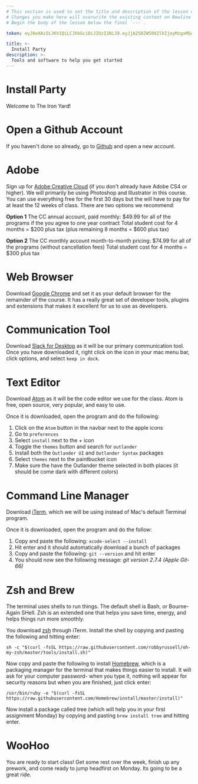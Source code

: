 ```yaml
---
# This section is used to set the title and description of the lesson on Newline. Do not edit `token`.
# Changes you make here will overwrite the existing content on Newline when synced via Github.
# Begin the body of the lesson below the final `---`.

token: eyJ0eXAiOiJKV1QiLCJhbGciOiJIUzI1NiJ9.eyJjb250ZW50X2lkIjoyMzgxMSwiY29udGVudF90eXBlIjoiTGVzc29uIn0.lLYa2oY5_wP0MWrT9-eq7ebn_Z-S4SwQqckzLYYkTVI

title: >-
  Install Party
description: >-
  Tools and software to help you get started
---
```

# Install Party
Welcome to The Iron Yard!


# Open a Github Account
If you haven't done so already, go to [Github](https://github.com/) and open a new account.


# Adobe
Sign up for [Adobe Creative Cloud](https://creative.adobe.com/plans?promoid=NV3KR7S1&mv=other) (if you don't already have Adobe CS4 or higher). We will primarily be using Photoshop and Illustrator in this course. You can use everything free for the first 30 days but the will have to pay for at least the 12 weeks of class. There are two options we recommend:

**Option 1** The CC annual account, paid monthly: $49.99 for all of the programs if the you agree to one year contract Total student cost for 4 months = $200 plus tax (plus remaining 8 months = $600 plus tax)

**Option 2** The CC monthly account month-to-month pricing: $74.99 for all of the programs (without cancellation fees) Total student cost for 4 months = $300 plus tax 


# Web Browser
Download [Google Chrome](https://www.google.com/chrome/) and set it as your default browser for the remainder of the course. It has a really great set of developer tools, plugins and extensions that makes it excellent for us to use as developers. 


# Communication Tool
Download [Slack for Desktop](https://slack.com/downloads/osx) as it will be our primary communication tool. Once you have downloaded it, right click on the icon in your mac menu bar, click options, and select `keep in dock`.


# Text Editor
Download [Atom](https://atom.io/) as it will be the code editor we use for the class. Atom is free, open source, very popular, and easy to use. 

Once it is downloaded, open the program and do the following:
1. Click on the `Atom` button in the navbar next to the apple icons
2. Go to `preferences`
3. Select `install` next to the + icon
4. Toggle the `themes` button and search for `outlander`
5. Install both the `Outlander UI` and `Outlander Syntax` packages
6. Select `themes` next to the paintbucket icon
7. Make sure the have the Outlander theme selected in both places (it should be come dark with different colors)

# Command Line Manager
Download [iTerm](https://www.iterm2.com/), which we will be using instead of Mac's default Terminal program. 

Once it is downloaded, open the program and do the follow:
1. Copy and paste the following: `xcode-select --install`
2. Hit enter and it should automatically download a bunch of packages
3. Copy and paste the following: `git --version` and hit enter
4. You should now see the following message: _git version 2.7.4 (Apple Git-66)_


# Zsh and Brew
The terminal uses shells to run things. The default shell is Bash, or Bourne-Again SHell. Zsh is an extended one that helps you save time, energy, and helps things run more smoothly.

You download [zsh](http://ohmyz.sh/) through iTerm. Install the shell by copying and pasting the following and hitting enter: 
```
sh -c "$(curl -fsSL https://raw.githubusercontent.com/robbyrussell/oh-my-zsh/master/tools/install.sh)"
```

Now copy and paste the following to install [Homebrew](https://brew.sh/), which is a packaging manager for the terminal that makes things easier to install. It will ask for your computer password- when you type it, nothing will appear for security reasons but when you are finished, just click enter:
```
/usr/bin/ruby -e "$(curl -fsSL https://raw.githubusercontent.com/Homebrew/install/master/install)"
```

Now install a package called tree (which will help you in your first assignment Monday) by copying and pasting `brew install tree` and hitting enter. 


# WooHoo
You are ready to start class! Get some rest over the week, finish up any prework, and come ready to jump headfirst on Monday. Its going to be a great ride. 
